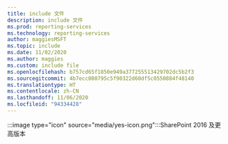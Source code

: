 ```yaml
---
title: include 文件
description: include 文件
ms.prod: reporting-services
ms.technology: reporting-services
author: maggiesMSFT
ms.topic: include
ms.date: 11/02/2020
ms.author: maggies
ms.custom: include file
ms.openlocfilehash: b757cd65f1850e949a377255513429702dc5b2f3
ms.sourcegitcommit: 4b7ecc080795c5f90322d60df5c0550884f48140
ms.translationtype: HT
ms.contentlocale: zh-CN
ms.lasthandoff: 11/06/2020
ms.locfileid: "94334428"
---
```

 :::image type="icon" source="media/yes-icon.png":::SharePoint 2016 及更高版本
